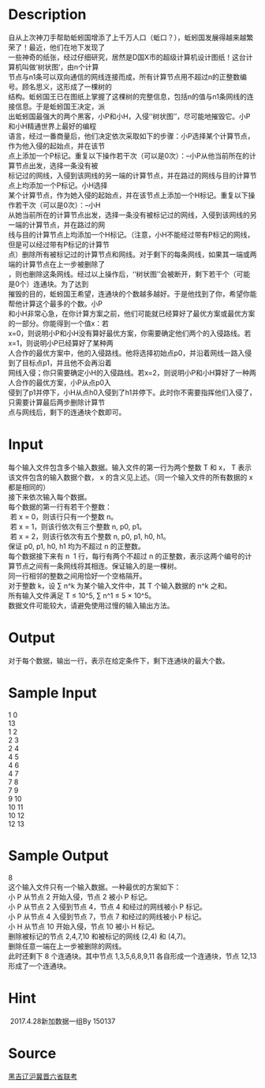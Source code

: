 
# Description

<div class="content"><div>自从上次神刀手帮助蚯蚓国增添了上千万人口（蚯口？），蚯蚓国发展得越来越繁荣了！最近，他们在地下发现了</div>
<div>一些神奇的纸张，经过仔细研究，居然是D国X市的超级计算机设计图纸！这台计算机叫做‘树状图’，由n个计算</div>
<div>节点与n1条可以双向通信的网线连接而成，所有计算节点用不超过n的正整数编号。顾名思义，这形成了一棵树的</div>
<div>结构。蚯蚓国王已在图纸上掌握了这棵树的完整信息，包括n的值与n1条网线的连接信息。于是蚯蚓国王决定，派</div>
<div>出蚯蚓国最强大的两个黑客，小P和小H，入侵‘‘树状图’’，尽可能地摧毁它。小P和小H精通世界上最好的编程</div>
<div>语言，经过一番商量后，他们决定依次采取如下的步骤：小P选择某个计算节点，作为他入侵的起始点，并在该节</div>
<div>点上添加一个P标记。重复以下操作若干次（可以是0次）：–小P从他当前所在的计算节点出发，选择一条没有被</div>
<div>标记过的网线，入侵到该网线的另一端的计算节点，并在路过的网线与目的计算节点上均添加一个P标记。小H选择</div>
<div>某个计算节点，作为她入侵的起始点，并在该节点上添加一个H标记。重复以下操作若干次（可以是0次）：–小H</div>
<div>从她当前所在的计算节点出发，选择一条没有被标记过的网线，入侵到该网线的另一端的计算节点，并在路过的网</div>
<div>线与目的计算节点上均添加一个H标记。（注意，小H不能经过带有P标记的网线，但是可以经过带有P标记的计算节</div>
<div>点）删除所有被标记过的计算节点和网线。对于剩下的每条网线，如果其一端或两端的计算节点在上一步被删除了</div>
<div>，则也删除这条网线。经过以上操作后，‘‘树状图’’会被断开，剩下若干个（可能是0个）连通块。为了达到</div>
<div>摧毁的目的，蚯蚓国王希望，连通块的个数越多越好。于是他找到了你，希望你能帮他计算这个最多的个数。小P</div>
<div>和小H非常心急，在你计算方案之前，他们可能就已经算好了最优方案或最优方案的一部分。你能得到一个值x：若</div>
<div>x=0，则说明小P和小H没有算好最优方案，你需要确定他们两个的入侵路线。若x=1，则说明小P已经算好了某种两</div>
<div>人合作的最优方案中，他的入侵路线。他将选择初始点p0，并沿着网线一路入侵到了目标点p1，并且他不会再沿着</div>
<div>网线入侵；你只需要确定小H的入侵路线。若x=2，则说明小P和小H算好了一种两人合作的最优方案，小P从点p0入</div>
<div>侵到了p1并停下，小H从点h0入侵到了h1并停下。此时你不需要指挥他们入侵了，只需要计算最后两步删除计算节</div>
<div>点与网线后，剩下的连通块个数即可。</div>
<div></div>
<div></div></div>

# Input

<div class="content"><div>每个输入文件包含多个输入数据。输入文件的第一行为两个整数 T 和 x， T 表示</div>
<div>该文件包含的输入数据个数， x 的含义见上述。（同一个输入文件的所有数据的 x 都是相同的）</div>
<div>接下来依次输入每个数据。</div>
<div>每个数据的第一行有若干个整数：</div>
<div> 若 x = 0，则该行只有一个整数 n。</div>
<div> 若 x = 1，则该行依次有三个整数 n, p0, p1。</div>
<div> 若 x = 2，则该行依次有五个整数 n, p0, p1, h0, h1。</div>
<div>保证 p0, p1, h0, h1 均为不超过 n 的正整数。</div>
<div>每个数据接下来有 n  1 行，每行有两个不超过 n 的正整数，表示这两个编号的计</div>
<div>算节点之间有一条网线将其相连。保证输入的是一棵树。</div>
<div>同一行相邻的整数之间用恰好一个空格隔开。</div>
<div>对于整数 k，设 ∑ n^k 为某个输入文件中，其 T 个输入数据的 n^k 之和。</div>
<div>所有输入文件满足 T ≤ 10^5, ∑ n^1 ≤ 5 × 10^5。</div>
<div>数据文件可能较大，请避免使用过慢的输入输出方法。</div>
<div></div></div>

# Output

<div class="content"><div>对于每个数据，输出一行，表示在给定条件下，剩下连通块的最大个数。</div>
<div></div></div>

# Sample Input

<div class="content"><span class="sampledata">1 0<br/>
13<br/>
1 2<br/>
2 3<br/>
2 4<br/>
4 5<br/>
4 6<br/>
4 7<br/>
7 8<br/>
7 9<br/>
9 10<br/>
10 11<br/>
10 12<br/>
12 13<br/>
</span></div>

# Sample Output

<div class="content"><span class="sampledata">8<br/>
这个输入文件只有一个输入数据。一种最优的方案如下：<br/>
 小 P 从节点 2 开始入侵，节点 2 被小 P 标记。<br/>
 小 P 从节点 2 入侵到节点 4，节点 4 和经过的网线被小 P 标记。<br/>
 小 P 从节点 4 入侵到节点 7，节点 7 和经过的网线被小 P 标记。<br/>
 小 H 从节点 10 开始入侵，节点 10 被小 H 标记。<br/>
 删除被标记的节点 2,4,7,10 和被标记的网线 (2,4) 和 (4,7)。<br/>
 删除任意一端在上一步被删除的网线。<br/>
此时还剩下 8 个连通块。其中节点 1,3,5,6,8,9,11 各自形成一个连通块，节点 12,13<br/>
形成了一个连通块。</span></div>

# Hint

<div class="content"><p></p><p> 2017.4.28新加数据一组By 150137</p><p></p></div>

# Source

<div class="content"><p><a href="problemset.php?search=黑吉辽沪冀晋六省联考">黑吉辽沪冀晋六省联考</a></p></div>

